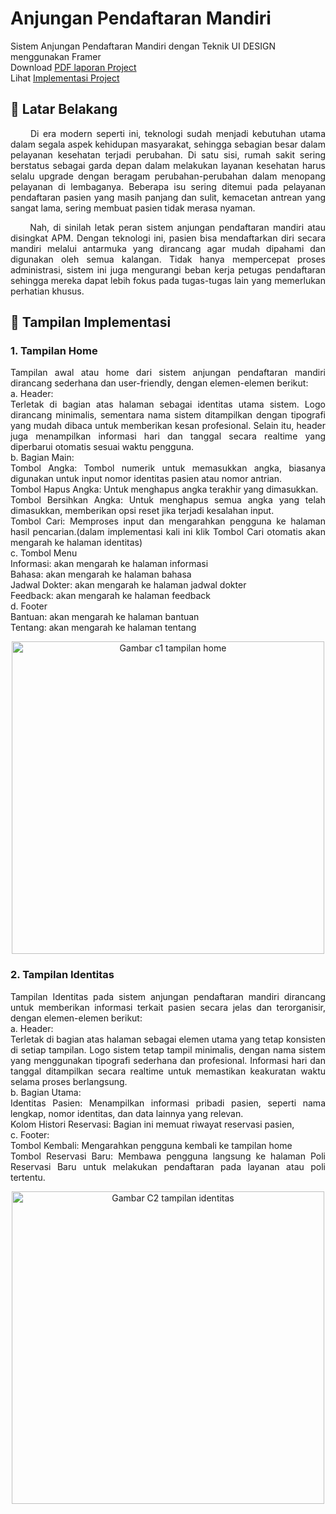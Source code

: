 # Anjungan Pendaftaran Mandiri

Sistem Anjungan Pendaftaran Mandiri dengan Teknik UI DESIGN menggunakan Framer<br>
Download [PDF laporan Project](https://github.com/user-attachments/files/18745821/240103240_MUHAMMAD.ADZKIA.ADI.SYAHPUTRA_PROJECT.UAS.IMK.pdf)<br>
Lihat [Implementasi Project](https://anjunganpendaftaranmandiri.framer.website)<br>

## 🚀 Latar Belakang

<p align="justify">
  &nbsp;&nbsp;&nbsp;&nbsp;&nbsp;Di era modern seperti ini, teknologi sudah menjadi kebutuhan utama dalam segala aspek kehidupan masyarakat, sehingga sebagian besar dalam pelayanan kesehatan terjadi perubahan. Di satu sisi, rumah sakit sering berstatus sebagai garda depan dalam melakukan layanan kesehatan harus selalu upgrade dengan beragam perubahan-perubahan dalam menopang pelayanan di lembaganya. Beberapa isu sering ditemui pada pelayanan pendaftaran pasien yang masih panjang dan sulit, kemacetan antrean yang sangat lama, sering membuat pasien tidak merasa nyaman.
</p>

<p align="justify">
  &nbsp;&nbsp;&nbsp;&nbsp;&nbsp;Nah, di sinilah letak peran sistem anjungan pendaftaran mandiri atau disingkat APM. Dengan teknologi ini, pasien bisa mendaftarkan diri secara mandiri melalui antarmuka yang dirancang agar mudah dipahami dan digunakan oleh semua kalangan. Tidak hanya mempercepat proses administrasi, sistem ini juga mengurangi beban kerja petugas pendaftaran sehingga mereka dapat lebih fokus pada tugas-tugas lain yang memerlukan perhatian khusus.
</p>

<!-- <div align="center">
  <img src="https://user-images.githubusercontent.com/95717485/225231893-e59de44d-0d3e-4e79-971b-a4d494565a74.png" alt="Dicoding AWS">
</div> -->

## 🚀 Tampilan Implementasi

### 1. Tampilan Home

<p align="justify">
Tampilan awal atau home dari sistem anjungan pendaftaran mandiri dirancang sederhana dan user-friendly, dengan elemen-elemen berikut:<br>
a. Header:<br>
Terletak di bagian atas halaman sebagai identitas utama sistem. Logo dirancang minimalis, sementara nama sistem ditampilkan dengan tipografi yang mudah dibaca untuk memberikan kesan profesional. Selain itu, header juga menampilkan informasi hari dan tanggal secara realtime yang diperbarui otomatis sesuai waktu pengguna.<br>
b. Bagian Main:<br>
Tombol Angka: Tombol numerik untuk memasukkan angka, biasanya digunakan untuk input nomor identitas pasien atau nomor antrian.<br>
Tombol Hapus Angka: Untuk menghapus angka terakhir yang dimasukkan.<br>
Tombol Bersihkan Angka: Untuk menghapus semua angka yang telah dimasukkan, memberikan opsi reset jika terjadi kesalahan input.<br>
Tombol Cari: Memproses input dan mengarahkan pengguna ke halaman hasil pencarian.(dalam implementasi kali ini klik Tombol Cari otomatis akan mengarah ke halaman identitas)<br>
c. Tombol Menu<br>
Informasi: akan mengarah ke halaman informasi<br>
Bahasa: akan mengarah ke halaman bahasa<br>
Jadwal Dokter: akan mengarah ke halaman jadwal dokter<br>
Feedback: akan mengarah ke halaman feedback<br>
d. Footer<br>
Bantuan: akan mengarah ke halaman bantuan<br>
Tentang: akan mengarah ke halaman tentang<br>
</p>

<div align="center">
  <img src="https://github.com/user-attachments/assets/99e93081-a209-48ac-8cf7-b00aa7dfc3c0" alt="Gambar c1 tampilan home" width="500">
</div>

### 2. Tampilan Identitas

<p align="justify">
Tampilan Identitas pada sistem anjungan pendaftaran mandiri dirancang untuk memberikan informasi terkait pasien secara jelas dan terorganisir, dengan elemen-elemen berikut:<br>
a. Header:<br>
Terletak di bagian atas halaman sebagai elemen utama yang tetap konsisten di setiap tampilan. Logo sistem tetap tampil minimalis, dengan nama sistem yang menggunakan tipografi sederhana dan profesional. Informasi hari dan tanggal ditampilkan secara realtime untuk memastikan keakuratan waktu selama proses berlangsung.<br>
b. Bagian Utama:<br>
Identitas Pasien: Menampilkan informasi pribadi pasien, seperti nama lengkap, nomor identitas, dan data lainnya yang relevan.<br>
Kolom Histori Reservasi: Bagian ini memuat riwayat reservasi pasien, <br>
c. Footer:<br>
Tombol Kembali: Mengarahkan pengguna kembali ke tampilan home<br>
Tombol Reservasi Baru: Membawa pengguna langsung ke halaman Poli Reservasi Baru untuk melakukan pendaftaran pada layanan atau poli tertentu.<br>
</p>

<div align="center">
  <img src="https://github.com/user-attachments/assets/e17a6bd6-461a-4289-850c-b66bfbd36f36" alt="Gambar C2 tampilan identitas" width="500">
</div>
